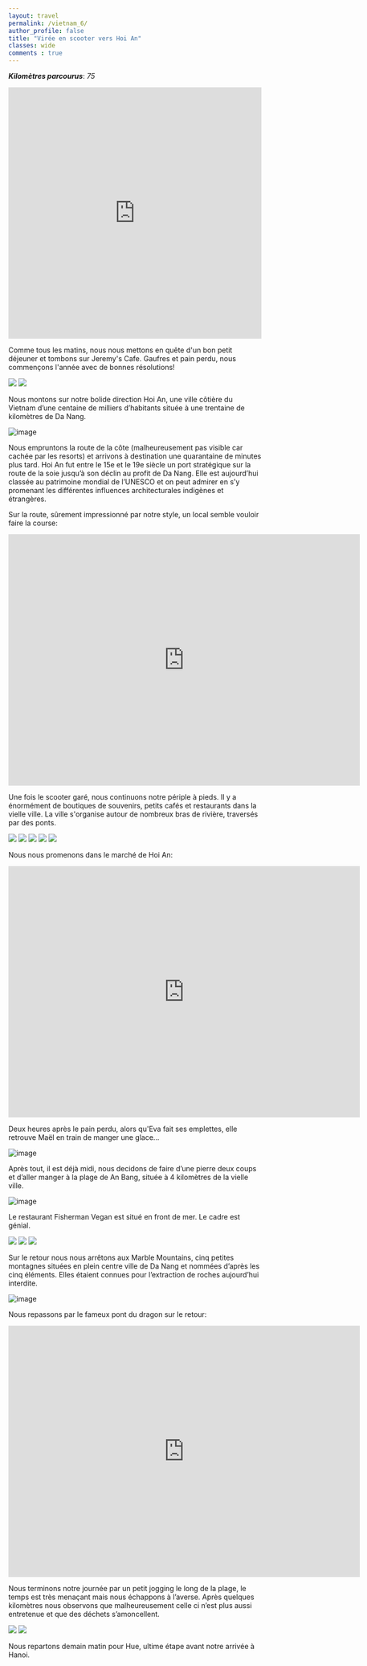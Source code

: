 ```yaml
---
layout: travel
permalink: /vietnam_6/
author_profile: false
title: "Virée en scooter vers Hoi An"
classes: wide
comments : true
---
```


<!-- jQuery 1.8 or later, 33 KB -->
<script src="https://ajax.googleapis.com/ajax/libs/jquery/1.11.1/jquery.min.js"></script>

<!-- Fotorama from CDNJS, 19 KB -->
<link  href="https://cdnjs.cloudflare.com/ajax/libs/fotorama/4.6.4/fotorama.css" rel="stylesheet">
<script src="https://cdnjs.cloudflare.com/ajax/libs/fotorama/4.6.4/fotorama.js"></script>

***Kilomètres parcourus***: *75*

<iframe src="https://www.google.com/maps/d/u/0/embed?mid=1GhYNqCM-bUubrKWhQkjWQX8MSsMh8VLX" width="100%" height="500" frameBorder="0"></iframe>

<br>

Comme tous les matins, nous nous mettons en quête d'un bon petit déjeuner et tombons sur Jeremy's Cafe. Gaufres et pain perdu, nous commençons l'année avec de bonnes résolutions!

<div class="fotorama">
  <img src="https://drive.google.com/uc?id=1s0h1cRzaDCq80bDr7nrZSrjruUvUen6N">
  <img src="https://drive.google.com/uc?id=1GLLTP85WA8wz3vPcRD99Enq9CW1flhny">
</div>

Nous montons sur notre bolide direction Hoi An, une ville côtière du Vietnam d’une centaine de milliers d’habitants située à une trentaine de kilomètres de Da Nang. 

![image](https://drive.google.com/uc?id=1A3I-b9U1I2qXR0UZKmvDBy0p-E67x8UQ)

Nous empruntons la route de la côte (malheureusement pas visible car cachée par les resorts) et arrivons à destination une quarantaine de minutes plus tard. Hoi An fut entre le 15e et le 19e siècle un port stratégique sur la route de la soie jusqu’à son déclin au profit de Da Nang. Elle est aujourd’hui classée au patrimoine mondial de l’UNESCO et on peut admirer en s’y promenant les différentes influences architecturales indigènes et étrangères. 

Sur la route, sûrement impressionné par notre style, un local semble vouloir faire la course:

<iframe width="700" height="500" src="https://www.youtube.com/embed/Fhh8nU-TP9I" frameborder="0" allow="accelerometer; autoplay; encrypted-media; gyroscope; picture-in-picture" allowfullscreen></iframe>

<br>

Une fois le scooter garé, nous continuons notre périple à pieds. Il y a énormément de boutiques de souvenirs, petits cafés et restaurants dans la vielle ville. La ville s'organise autour de nombreux bras de rivière, traversés par des ponts. 

<div class="fotorama">
  <img src="https://drive.google.com/uc?id=1WPjHVopui-Sxt6m_rCa9b3bdfApVw18w">
  <img src="https://drive.google.com/uc?id=1l0grN2IhoTLQDXB7Hr4sZUhOMi_LDFXB">
  <img src="https://drive.google.com/uc?id=1c6ZGsRewdv69V0LPrijmMl9iTW39jbSu">
  <img src="https://drive.google.com/uc?id=10tiZraea8fvvDCrsznpG3NburvbkI8G8">
  <img src="https://drive.google.com/uc?id=1r_lNWg0Tik1iKUskPlOAqjK5PXyfgdW0">
</div>

Nous nous promenons dans le marché de Hoi An:

<iframe width="700" height="500" src="https://www.youtube.com/embed/vO06RQmTzws" frameborder="0" allow="accelerometer; autoplay; encrypted-media; gyroscope; picture-in-picture" allowfullscreen></iframe>

<br>

Deux heures après le pain perdu, alors qu'Eva fait ses emplettes, elle retrouve Maël en train de manger une glace...

![image](https://drive.google.com/uc?id=16DLg3cjxfDZSbA09HxWt3Qw_C8drq6SO)

Après tout, il est déjà midi, nous decidons de faire d’une pierre deux coups et d’aller manger à la plage de An Bang, située à 4 kilomètres de la vielle ville.

![image](https://drive.google.com/uc?id=15gwZ__zxIdefxay5PhQm6hLExxPlnCh2)

Le restaurant Fisherman Vegan est situé en front de mer. Le cadre est génial.

<div class="fotorama">
  <img src="https://drive.google.com/uc?id=1rcG3NmSi2ux3RUdWvPNVm-murRQWYls3">
  <img src="https://drive.google.com/uc?id=1SmtJWt4ewHF3Wy85IApehY6vGdYM3fPf">
  <img src="https://drive.google.com/uc?id=1WmadbHCGlfO7OK0RulVRbggOA9vCxDy8">
</div>

Sur le retour nous nous arrêtons aux Marble Mountains, cinq petites montagnes situées en plein centre ville de Da Nang et nommées d’après les cinq éléments. Elles étaient connues pour l’extraction de roches aujourd’hui interdite. 

![image](https://drive.google.com/uc?id=1J0ZI3khVRdH7_kZzeNCM1bjQl6RiKy-K)

Nous repassons par le fameux pont du dragon sur le retour:

<iframe width="700" height="500" src="https://www.youtube.com/embed/WoWhYZ_BEsA" frameborder="0" allow="accelerometer; autoplay; encrypted-media; gyroscope; picture-in-picture" allowfullscreen></iframe>

<br>

Nous terminons notre journée par un petit jogging le long de la plage, le temps est très menaçant mais nous échappons à l’averse. Après quelques kilomètres nous observons que malheureusement celle ci n’est plus aussi entretenue et que des déchets s’amoncellent.

<div class="fotorama">
  <img src="https://drive.google.com/uc?id=1gcmZWxWSak2tUGlETeeERR4zMKIXjizm">
  <img src="https://drive.google.com/uc?id=15sO1nk-0pmFCQ4D_AsAjYb9q5A_BZfz-">
</div>

Nous repartons demain matin pour Hue, ultime étape avant notre arrivée à Hanoi.